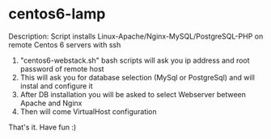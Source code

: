 # centos6-lamp
Description:
Script installs Linux-Apache/Nginx-MySQL/PostgreSQL-PHP on remote Centos 6 servers with ssh
1. "centos6-webstack.sh" bash scripts will ask you ip address and root password of remote host
2. This will ask you for database selection (MySql or PostgreSql) and will instal and configure it
3. After DB installation you will be asked to select Webserver between Apache and Nginx
4. Then will come VirtualHost configuration

That's it. Have fun :)
